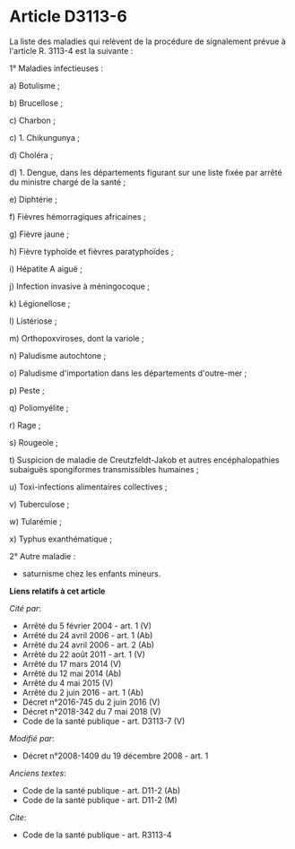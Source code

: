 # Article D3113-6

La liste des maladies qui relèvent de la procédure de signalement prévue à l'article R. 3113-4 est la suivante : 

1° Maladies infectieuses : 

a) Botulisme ; 

b) Brucellose ; 

c) Charbon ; 

c) 1. Chikungunya ; 

d) Choléra ; 

d) 1. Dengue, dans les départements figurant sur une liste fixée par arrêté du ministre chargé de la santé ; 

e) Diphtérie ; 

f) Fièvres hémorragiques africaines ; 

g) Fièvre jaune ; 

h) Fièvre typhoïde et fièvres paratyphoïdes ; 

i) Hépatite A aiguë ; 

j) Infection invasive à méningocoque ; 

k) Légionellose ; 

l) Listériose ; 

m) Orthopoxviroses, dont la variole ; 

n) Paludisme autochtone ; 

o) Paludisme d'importation dans les départements d'outre-mer ; 

p) Peste ; 

q) Poliomyélite ; 

r) Rage ; 

s) Rougeole ; 

t) Suspicion de maladie de Creutzfeldt-Jakob et autres encéphalopathies subaiguës spongiformes transmissibles humaines ; 

u) Toxi-infections alimentaires collectives ; 

v) Tuberculose ; 

w) Tularémie ; 

x) Typhus exanthématique ; 

2° Autre maladie :

- saturnisme chez les enfants mineurs.

**Liens relatifs à cet article**

_Cité par_:

  - Arrêté du 5 février 2004 - art. 1 (V)
  - Arrêté du 24 avril 2006 - art. 1 (Ab)
  - Arrêté du 24 avril 2006 - art. 2 (Ab)
  - Arrêté du 22 août 2011 - art. 1 (V)
  - Arrêté du 17 mars 2014 (V)
  - Arrêté du 12 mai 2014 (Ab)
  - Arrêté du 4 mai 2015 (V)
  - Arrêté du 2 juin 2016 - art. 1 (Ab)
  - Décret n°2016-745 du 2 juin 2016 (V)
  - Décret n°2018-342 du 7 mai 2018 (V)
  - Code de la santé publique - art. D3113-7 (V)

_Modifié par_:

  - Décret n°2008-1409 du 19 décembre 2008 - art. 1

_Anciens textes_:

  - Code de la santé publique - art. D11-2 (Ab)
  - Code de la santé publique - art. D11-2 (M)

_Cite_:

  - Code de la santé publique - art. R3113-4
